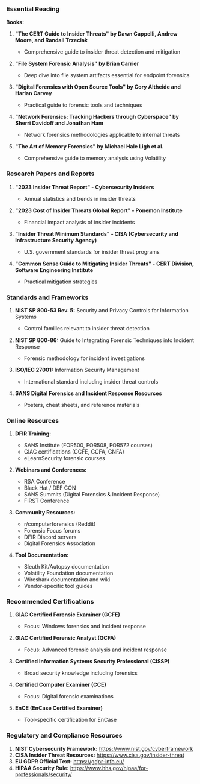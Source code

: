 ### Essential Reading

**Books:**
1. **"The CERT Guide to Insider Threats" by Dawn Cappelli, Andrew Moore, and Randall Trzeciak**
   - Comprehensive guide to insider threat detection and mitigation
   
2. **"File System Forensic Analysis" by Brian Carrier**
   - Deep dive into file system artifacts essential for endpoint forensics

3. **"Digital Forensics with Open Source Tools" by Cory Altheide and Harlan Carvey**
   - Practical guide to forensic tools and techniques

4. **"Network Forensics: Tracking Hackers through Cyberspace" by Sherri Davidoff and Jonathan Ham**
   - Network forensics methodologies applicable to internal threats

5. **"The Art of Memory Forensics" by Michael Hale Ligh et al.**
   - Comprehensive guide to memory analysis using Volatility

### Research Papers and Reports

1. **"2023 Insider Threat Report" - Cybersecurity Insiders**
   - Annual statistics and trends in insider threats

2. **"2023 Cost of Insider Threats Global Report" - Ponemon Institute**
   - Financial impact analysis of insider incidents

3. **"Insider Threat Minimum Standards" - CISA (Cybersecurity and Infrastructure Security Agency)**
   - U.S. government standards for insider threat programs

4. **"Common Sense Guide to Mitigating Insider Threats" - CERT Division, Software Engineering Institute**
   - Practical mitigation strategies

### Standards and Frameworks

1. **NIST SP 800-53 Rev. 5:** Security and Privacy Controls for Information Systems
   - Control families relevant to insider threat detection

2. **NIST SP 800-86:** Guide to Integrating Forensic Techniques into Incident Response
   - Forensic methodology for incident investigations

3. **ISO/IEC 27001:** Information Security Management
   - International standard including insider threat controls

4. **SANS Digital Forensics and Incident Response Resources**
   - Posters, cheat sheets, and reference materials

### Online Resources

1. **DFIR Training:**
   - SANS Institute (FOR500, FOR508, FOR572 courses)
   - GIAC certifications (GCFE, GCFA, GNFA)
   - eLearnSecurity forensic courses

2. **Webinars and Conferences:**
   - RSA Conference
   - Black Hat / DEF CON
   - SANS Summits (Digital Forensics & Incident Response)
   - FIRST Conference

3. **Community Resources:**
   - r/computerforensics (Reddit)
   - Forensic Focus forums
   - DFIR Discord servers
   - Digital Forensics Association

4. **Tool Documentation:**
   - Sleuth Kit/Autopsy documentation
   - Volatility Foundation documentation
   - Wireshark documentation and wiki
   - Vendor-specific tool guides

### Recommended Certifications

1. **GIAC Certified Forensic Examiner (GCFE)**
   - Focus: Windows forensics and incident response

2. **GIAC Certified Forensic Analyst (GCFA)**
   - Focus: Advanced forensic analysis and incident response

3. **Certified Information Systems Security Professional (CISSP)**
   - Broad security knowledge including forensics

4. **Certified Computer Examiner (CCE)**
   - Focus: Digital forensic examinations

5. **EnCE (EnCase Certified Examiner)**
   - Tool-specific certification for EnCase

### Regulatory and Compliance Resources

1. **NIST Cybersecurity Framework:** https://www.nist.gov/cyberframework
2. **CISA Insider Threat Resources:** https://www.cisa.gov/insider-threat
3. **EU GDPR Official Text:** https://gdpr-info.eu/
4. **HIPAA Security Rule:** https://www.hhs.gov/hipaa/for-professionals/security/